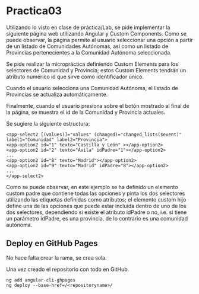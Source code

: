 # Practica03

Utilizando lo visto en clase de práctica/Lab, se pide implementar la siguiente página web utilizando Angular y Custom Components. Como se puede observar, la página permite al usuario seleccionar una opción a partir de un listado de Comunidades Autónomas, así como un listado de Provincias pertenecientes a la Comunidad Autónoma seleccionada. 

Se pide realizar la micropráctica definiendo Custom Elements para los selectores de Comunidad y Provincia; estos Custom Elements tendrán un atributo numérico id que sirve como identificador único. 

Cuando el usuario selecciona una Comunidad Autónoma, el listado de Provincias se actualiza automáticamente. 

Finalmente, cuando el usuario presiona sobre el botón mostrado al final de la página, se muestra el id de la Comunidad y Provincia actuales. 

Se sugiere la siguiente estructura: 

```
<app-select2 [(values)]="values" (changed)="changed_lists($event)" label1="Comunidad" label2="Provincia">
<app-option2 id="1" texto="Castilla y León" ></app-option2>
<app-option2 id="2" texto="Ávila" idPadre="1"></app-option2>
...
<app-option2 id="8" texto="Madrid"></app-option2>
<app-option2 id="9" texto="Madrid" idPadre="8"></app-option2>
...
</app-select2>
```

Como se puede observar, en este ejemplo se ha definido un elemento custom padre que contiene todas las opciones y pinta los dos selectores utilizando las etiquetas definidas como atributos; el elemento custom hijo define una de las opciones que puede estar incluida dentro de uno de los dos selectores, dependiendo si existe el atributo idPadre o no, i.e. si tiene un parámetro idPadre, es una provincia, de lo contrario es una comunidad autónoma.

## Deploy en GitHub Pages

No hace falta crear la rama, se crea sola.

Una vez creado el repositorio con todo en GitHub.

```terminal
ng add angular-cli-ghpages
ng deploy --base-href=/<repositoryname>/
```

